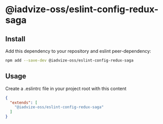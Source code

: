 # @iadvize-oss/eslint-config-redux-saga

## Install

Add this dependency to your repository and eslint peer-dependency:

```bash
npm add --save-dev @iadvize-oss/eslint-config-redux-saga
```

## Usage

Create a .eslintrc file in your project root with this content

```json
{
  "extends": [
    "@iadvize-oss/eslint-config-redux-saga"
  ]
}
```
